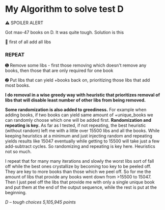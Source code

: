 # My Algorithm to solve test D
⚠ SPOILER ALERT

Got max-47 books on D. It was quite tough. 
Solution is this

🔘 first of all add all libs

### REPEAT
➊ Remove some libs - first those removing which doesn't remove any books, then those that are only required for one book

➋ Put libs that can yield +books back on, prioritizing those libs that add most books.

__I do removal in a wise greedy way with heuristic that prioritizes removal of libs that will disable least number of other libs from being removed.__

__Some randomization is also added to greediness.__ For example when adding books, if two books can yield same amount of +unique_books we can randomly choose which one will be added first. __Randomization and repeating is key.__ As far as I tested, if not repeating, the best heuristic (without random) left me with a little over 15500 libs and all the books. While keeping heuristics at a minimum and just injecting random and repeating yields results like 15047 eventually while getting to 15500 will take just a few add-subtract cycles. So randomizing and repeating is key here. Heuristics not so much.

I repeat that for many many iterations and slowly the worst libs sort of fall off while the best ones crystallize by becoming too key to be peeled off. They are key to more books than those which we peel off.
So for me the amount of libs that provide any books went down from >15500 to 15047.
Then I just peel off the libs that provide me with only a single unique book and put them at the end of the output sequence, while the rest is put at the beginning.

*D – tough choices
5,105,945 points*

